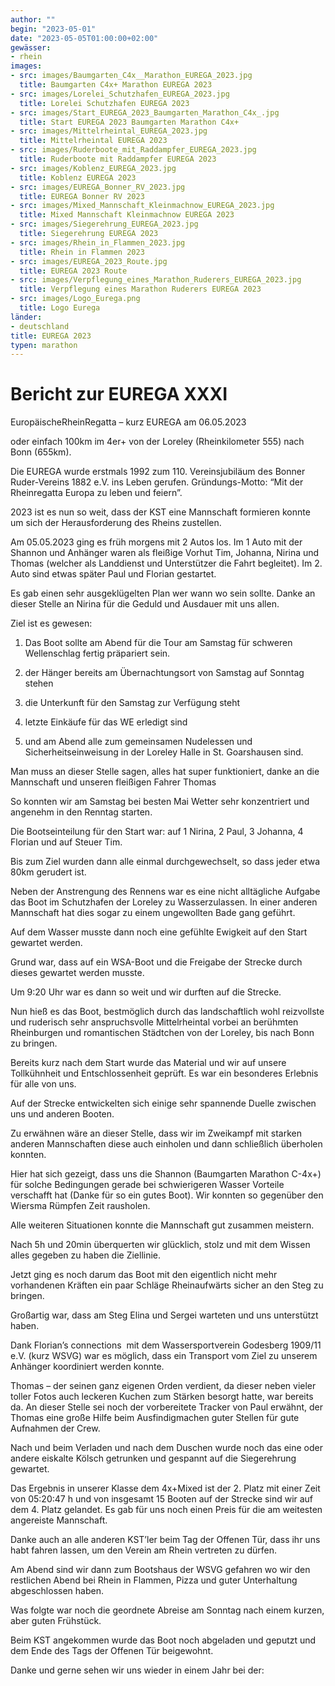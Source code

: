 ```yaml
---
author: ""
begin: "2023-05-01"
date: "2023-05-05T01:00:00+02:00"
gewässer:
- rhein
images:
- src: images/Baumgarten_C4x__Marathon_EUREGA_2023.jpg
  title: Baumgarten C4x+ Marathon EUREGA 2023
- src: images/Lorelei_Schutzhafen_EUREGA_2023.jpg
  title: Lorelei Schutzhafen EUREGA 2023
- src: images/Start_EUREGA_2023_Baumgarten_Marathon_C4x_.jpg
  title: Start EUREGA 2023 Baumgarten Marathon C4x+
- src: images/Mittelrheintal_EUREGA_2023.jpg
  title: Mittelrheintal EUREGA 2023
- src: images/Ruderboote_mit_Raddampfer_EUREGA_2023.jpg
  title: Ruderboote mit Raddampfer EUREGA 2023
- src: images/Koblenz_EUREGA_2023.jpg
  title: Koblenz EUREGA 2023
- src: images/EUREGA_Bonner_RV_2023.jpg
  title: EUREGA Bonner RV 2023
- src: images/Mixed_Mannschaft_Kleinmachnow_EUREGA_2023.jpg
  title: Mixed Mannschaft Kleinmachnow EUREGA 2023
- src: images/Siegerehrung_EUREGA_2023.jpg
  title: Siegerehrung EUREGA 2023
- src: images/Rhein_in_Flammen_2023.jpg
  title: Rhein in Flammen 2023
- src: images/EUREGA_2023_Route.jpg
  title: EUREGA 2023 Route
- src: images/Verpflegung_eines_Marathon_Ruderers_EUREGA_2023.jpg
  title: Verpflegung eines Marathon Ruderers EUREGA 2023
- src: images/Logo_Eurega.png
  title: Logo Eurega
länder:
- deutschland
title: EUREGA 2023
typen: marathon
---
```


# Bericht zur EUREGA XXXI


EuropäischeRheinRegatta – kurz EUREGA am 06.05.2023

oder einfach 100km im 4er+ von der Loreley (Rheinkilometer 555) nach Bonn (655km).

Die EUREGA wurde erstmals 1992 zum 110. Vereinsjubiläum des Bonner Ruder-Vereins 1882 e.V. ins Leben gerufen. Gründungs-Motto: “Mit der Rheinregatta Europa zu leben und feiern”.

2023 ist es nun so weit, dass der KST eine Mannschaft formieren konnte um sich der Herausforderung des Rheins zustellen.

Am 05.05.2023 ging es früh morgens mit 2 Autos los. Im 1 Auto mit der Shannon und Anhänger waren als fleißige Vorhut Tim, Johanna, Nirina und Thomas (welcher als Landdienst und Unterstützer die Fahrt begleitet). Im 2. Auto sind etwas später Paul und Florian gestartet.

Es gab einen sehr ausgeklügelten Plan wer wann wo sein sollte. Danke an dieser Stelle an Nirina für die Geduld und Ausdauer mit uns allen.

Ziel ist es gewesen:

1. Das Boot sollte am Abend für die Tour am Samstag für schweren Wellenschlag fertig präpariert sein.

2. der Hänger bereits am Übernachtungsort von Samstag auf Sonntag stehen

3. die Unterkunft für den Samstag zur Verfügung steht

4. letzte Einkäufe für das WE erledigt sind

5. und am Abend alle zum gemeinsamen Nudelessen und Sicherheitseinweisung in der Loreley Halle in St. Goarshausen sind.

Man muss an dieser Stelle sagen, alles hat super funktioniert, danke an die Mannschaft und unseren fleißigen Fahrer Thomas

So konnten wir am Samstag bei besten Mai Wetter sehr konzentriert und angenehm in den Renntag starten.

Die Bootseinteilung für den Start war: auf 1 Nirina, 2 Paul, 3 Johanna, 4 Florian und auf Steuer Tim.

Bis zum Ziel wurden dann alle einmal durchgewechselt, so dass jeder etwa 80km gerudert ist.

Neben der Anstrengung des Rennens war es eine nicht alltägliche Aufgabe das Boot im Schutzhafen der Loreley zu Wasserzulassen. In einer anderen Mannschaft hat dies sogar zu einem ungewollten Bade gang geführt.

Auf dem Wasser musste dann noch eine gefühlte Ewigkeit auf den Start gewartet werden.

Grund war, dass auf ein WSA-Boot und die Freigabe der Strecke durch dieses gewartet werden musste.

Um 9:20 Uhr war es dann so weit und wir durften auf die Strecke.

Nun hieß es das Boot, bestmöglich durch das landschaftlich wohl reizvollste und ruderisch sehr anspruchsvolle Mittelrheintal vorbei an berühmten Rheinburgen und romantischen Städtchen von der Loreley, bis nach Bonn zu bringen.

Bereits kurz nach dem Start wurde das Material und wir auf unsere Tollkühnheit und Entschlossenheit geprüft. Es war ein besonderes Erlebnis für alle von uns.

Auf der Strecke entwickelten sich einige sehr spannende Duelle zwischen uns und anderen Booten.

Zu erwähnen wäre an dieser Stelle, dass wir im Zweikampf mit starken anderen Mannschaften diese auch einholen und dann schließlich überholen konnten.

Hier hat sich gezeigt, dass uns die Shannon (Baumgarten Marathon C-4x+) für solche Bedingungen gerade bei schwierigeren Wasser Vorteile verschafft hat (Danke für so ein gutes Boot). Wir konnten so gegenüber den Wiersma Rümpfen Zeit rausholen.

Alle weiteren Situationen konnte die Mannschaft gut zusammen meistern.

Nach 5h und 20min überquerten wir glücklich, stolz und mit dem Wissen alles gegeben zu haben die Ziellinie.

Jetzt ging es noch darum das Boot mit den eigentlich nicht mehr vorhandenen Kräften ein paar Schläge Rheinaufwärts sicher an den Steg zu bringen.

Großartig war, dass am Steg Elina und Sergei warteten und uns unterstützt haben.

Dank Florian’s connections  mit dem Wassersportverein Godesberg 1909/11 e.V. (kurz WSVG) war es möglich, dass ein Transport vom Ziel zu unserem Anhänger koordiniert werden konnte.

Thomas – der seinen ganz eigenen Orden verdient, da dieser neben vieler toller Fotos auch leckeren Kuchen zum Stärken besorgt hatte, war bereits da. An dieser Stelle sei noch der vorbereitete Tracker von Paul erwähnt, der Thomas eine große Hilfe beim Ausfindigmachen guter Stellen für gute Aufnahmen der Crew.

Nach und beim Verladen und nach dem Duschen wurde noch das eine oder andere eiskalte Kölsch getrunken und gespannt auf die Siegerehrung gewartet.

Das Ergebnis in unserer Klasse dem 4x+Mixed ist der 2. Platz mit einer Zeit von 05:20:47 h und von insgesamt 15 Booten auf der Strecke sind wir auf dem 4. Platz gelandet. Es gab für uns noch einen Preis für die am weitesten angereiste Mannschaft.

Danke auch an alle anderen KST’ler beim Tag der Offenen Tür, dass ihr uns habt fahren lassen, um den Verein am Rhein vertreten zu dürfen.

Am Abend sind wir dann zum Bootshaus der WSVG gefahren wo wir den restlichen Abend bei Rhein in Flammen, Pizza und guter Unterhaltung abgeschlossen haben.

Was folgte war noch die geordnete Abreise am Sonntag nach einem kurzen, aber guten Frühstück.

Beim KST angekommen wurde das Boot noch abgeladen und geputzt und dem Ende des Tags der Offenen Tür beigewohnt.

Danke und gerne sehen wir uns wieder in einem Jahr bei der:
